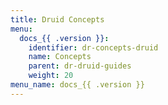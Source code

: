```yaml
---
title: Druid Concepts
menu:
  docs_{{ .version }}:
    identifier: dr-concepts-druid
    name: Concepts
    parent: dr-druid-guides
    weight: 20
menu_name: docs_{{ .version }}
---
```

